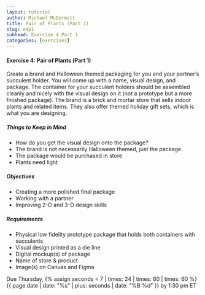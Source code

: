 ```yaml
---
layout: tutorial
author: Michael McDermott
title: Pair of Plants (Part 1)
slug: e4p1
subhead: Exercise 4 Part 1
categories: [exercises]
---
```

#### Exercise 4: Pair of Plants (Part 1)
Create a brand and Halloween themed packaging for you and your partner’s succulent holder. You will come up with a name, visual design, and package. The container for your succulent holders should be assembled cleanly and nicely with the visual design on it (not a prototype but a more finished package). The brand is a brick and mortar store that sells indoor plants and related items. They also offer themed holiday gift sets, which is what you are designing.

##### Things to Keep in Mind
* How do you get the visual design onto the package?
* The brand is not necessarily Halloween themed, just the package.
* The package would be purchased in store
* Plants need light

##### Objectives
* Creating a more polished final package
* Working with a partner
* Improving 2-D and 3-D design skills

##### Requirements
* Physical low fidelity prototype package that holds both containers with succulents
* Visual design printed as a die line
* Digital mockup(s) of package
* Name of store & product
* Image(s) on Canvas and Figma

<span class="due">Due Thursday, {% assign seconds = 7 | times: 24 | times: 60 | times: 60 %}{{ page.date | date: "%s" | plus: seconds | date: "%B %d" }} by 1:30 pm ET</span>